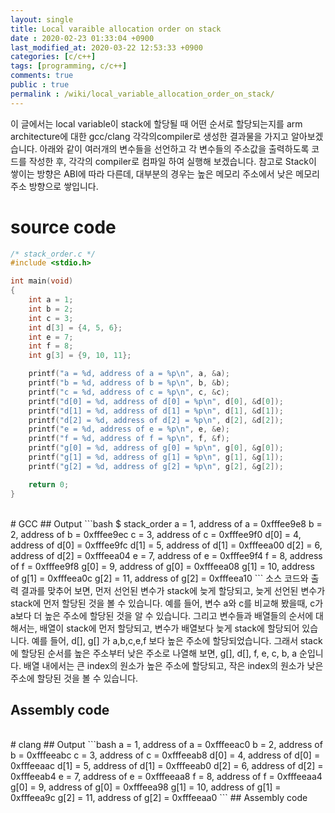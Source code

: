 ```yaml
---
layout: single
title: Local varaible allocation order on stack
date : 2020-02-23 01:33:04 +0900
last_modified_at: 2020-03-22 12:53:33 +0900
categories: [c/c++]
tags: [programming, c/c++]
comments: true
public : true
permalink : /wiki/local_variable_allocation_order_on_stack/
---
```


이 글에서는 local variable이 stack에 할당될 때 어떤 순서로 할당되는지를 arm architecture에 대한 gcc/clang 각각의compiler로 생성한 결과물을 가지고 알아보겠습니다.
아래와 같이 여러개의 변수들을 선언하고 각 변수들의 주소값을 출력하도록 코드를 작성한 후, 각각의 compiler로 컴파일 하여 실행해 보겠습니다.
참고로 Stack이 쌓이는 방향은 ABI에 따라 다른데, 대부분의 경우는 높은 메모리 주소에서 낮은 메모리 주소 방향으로 쌓입니다.

# source code
```c
/* stack_order.c */
#include <stdio.h>

int main(void)
{
	int a = 1;
	int b = 2;
	int c = 3;
	int d[3] = {4, 5, 6};
	int e = 7;
	int f = 8;
	int g[3] = {9, 10, 11};

	printf("a = %d, address of a = %p\n", a, &a);
	printf("b = %d, address of b = %p\n", b, &b);
	printf("c = %d, address of c = %p\n", c, &c);
	printf("d[0] = %d, address of d[0] = %p\n", d[0], &d[0]);
	printf("d[1] = %d, address of d[1] = %p\n", d[1], &d[1]);
	printf("d[2] = %d, address of d[2] = %p\n", d[2], &d[2]);
	printf("e = %d, address of e = %p\n", e, &e);
	printf("f = %d, address of f = %p\n", f, &f);
	printf("g[0] = %d, address of g[0] = %p\n", g[0], &g[0]);
	printf("g[1] = %d, address of g[1] = %p\n", g[1], &g[1]);
	printf("g[2] = %d, address of g[2] = %p\n", g[2], &g[2]);

	return 0;
}
```
<br/>
# GCC
## Output
```bash
$ stack_order
a = 1, address of a = 0xfffee9e8
b = 2, address of b = 0xfffee9ec
c = 3, address of c = 0xfffee9f0
d[0] = 4, address of d[0] = 0xfffee9fc
d[1] = 5, address of d[1] = 0xfffeea00
d[2] = 6, address of d[2] = 0xfffeea04
e = 7, address of e = 0xfffee9f4
f = 8, address of f = 0xfffee9f8
g[0] = 9, address of g[0] = 0xfffeea08
g[1] = 10, address of g[1] = 0xfffeea0c
g[2] = 11, address of g[2] = 0xfffeea10
```
소스 코드와 출력 결과를 맞추어 보면, 먼저 선언된 변수가 stack에 늦게 할당되고, 늦게 선언된 변수가 stack에 먼저 할당된 것을 볼 수 있습니다.
예를 들어, 변수 a와 c를 비교해 봤을때, c가 a보다 더 높은 주소에 할당된 것을 알 수 있습니다.
그리고 변수들과 배열들의 순서에 대해서는, 배열이 stack에 먼저 할당되고, 변수가 배열보다 늦게 stack에 할당되어 있습니다.
예를 들어, d[], g[] 가 a,b,c,e,f 보다 높은 주소에 할당되었습니다.
그래서 stack에 할당된 순서를 높은 주소부터 낮은 주소로 나열해 보면, g[], d[], f, e, c, b, a 순입니다.
배열 내에서는 큰 index의 원소가 높은 주소에 할당되고, 작은 index의 원소가 낮은 주소에 할당된 것을 볼 수 있습니다.

## Assembly code

<br/>
# clang
## Output
```bash
a = 1, address of a = 0xfffeeac0
b = 2, address of b = 0xfffeeabc
c = 3, address of c = 0xfffeeab8
d[0] = 4, address of d[0] = 0xfffeeaac
d[1] = 5, address of d[1] = 0xfffeeab0
d[2] = 6, address of d[2] = 0xfffeeab4
e = 7, address of e = 0xfffeeaa8
f = 8, address of f = 0xfffeeaa4
g[0] = 9, address of g[0] = 0xfffeea98
g[1] = 10, address of g[1] = 0xfffeea9c
g[2] = 11, address of g[2] = 0xfffeeaa0
```
## Assembly code


